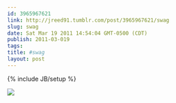 ```yaml
---
id: 3965967621
link: http://jreed91.tumblr.com/post/3965967621/swag
slug: swag
date: Sat Mar 19 2011 14:54:04 GMT-0500 (CDT)
publish: 2011-03-019
tags: 
title: #swag
layout: post
---
```

{% include JB/setup %}


![](http://25.media.tumblr.com/tumblr_liblxl0uTF1qi8pkco1_500.jpg)

